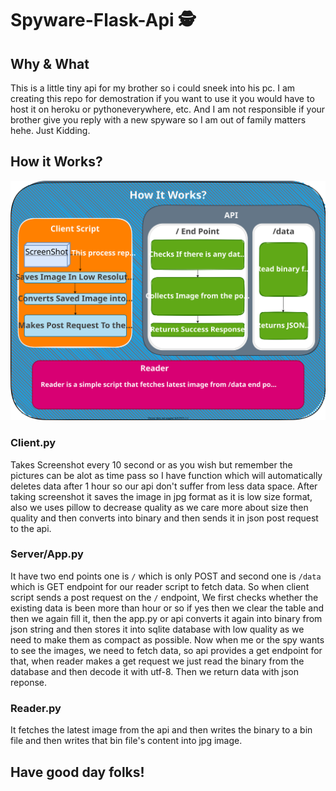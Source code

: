 # Spyware-Flask-Api 🕵️

## Why & What
This is a little tiny api for my brother so i could sneek into his pc. I am creating this repo for demostration if you want to use it you would have to host it on heroku or pythoneverywhere, etc. And I am not responsible if your brother give you reply with a new spyware so I am out of family matters hehe. Just Kidding.

## How it Works?
![How it works](https://github.com/RajvirSingh1313/Spyware-Flask-Api/blob/main/How%20it%20works.svg)

### Client.py
Takes Screenshot every 10 second or as you wish but remember the pictures can be alot as time pass so I have function which will automatically deletes data after 1 hour so our api don't suffer from less data space. After taking screenshot it saves the image in jpg format as it is low size format, also we uses pillow to decrease quality as we care more about size then quality and then converts into binary and then sends it in json post request to the api.

### Server/App.py
It have two end points one is ``/`` which is only POST and second one is ``/data`` which is GET endpoint for our reader script to fetch data. So when client script sends a post request on the ``/`` endpoint, We first checks whether the existing data is been more than hour or so if yes then we clear the table and then we again fill it, then the app.py or api converts it again into binary from json string and then stores it into sqlite database with low quality as we need to make them as compact as possible. Now when me or the spy wants to see the images, we need to fetch data, so api provides a get endpoint for that, when reader makes a get request we just read the binary from the database and then decode it with utf-8. Then we return data with json reponse.

### Reader.py
It fetches the latest image from the api and then writes the binary to a bin file and then writes that bin file's content into jpg image.

## Have good day folks!
